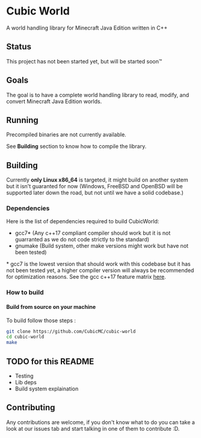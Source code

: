 # Cubic World

A world handling library for Minecraft Java Edition written in C++

## Status

This project has not been started yet, but will be started soon:tm:

## Goals

The goal is to have a complete world handling library to read, modify, and
convert Minecraft Java Edition worlds.

## Running

Precompiled binaries are not currently available.

See **Building** section to know how to compile the library.

## Building

Currently **only Linux x86_64** is targeted, it might build on another system
but it isn't guaranted for now (Windows, FreeBSD and OpenBSD will be supported
later down the road, but not until we have a solid codebase.)

### Dependencies

Here is the list of dependencies required to build CubicWorld:

 - gcc7\* (Any c++17 compliant compiler should work but it is not guarranted as
 we do not code strictly to the standard)
 - gnumake (Build system, other make versions might work but have not been
 tested)

\* gcc7 is the lowest version that should work with this codebase but it has
not been tested yet, a higher compiler version will always be recommended for
optimization reasons. See the gcc c++17 feature matrix
[here](https://gcc.gnu.org/projects/cxx-status.html#cxx17).

### How to build

#### Build from source on your machine

To build follow those steps :
```bash
git clone https://github.com/CubicMC/cubic-world
cd cubic-world
make
```

## TODO for this README

- Testing
- Lib deps
- Build system explaination

## Contributing

Any contributions are welcome, if you don't know what to do you can take a look
at our issues tab and start talking in one of them to contribute :D.
